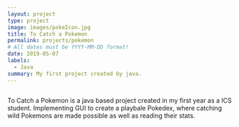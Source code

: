 ```yaml
---
layout: project
type: project
image: images/pokeIcon.jpg
title: To Catch a Pokemon
permalink: projects/pokemon
# All dates must be YYYY-MM-DD format!
date: 2019-05-07
labels:
  - Java
summary: My first project created by java.
---
```


<img class="tineriver.github.io/images/wildPokemon.jpg">

To Catch a Pokemon is a java based project created in my first year as a ICS student. Implementing GUI to create a playbale Pokedex, where catching wild Pokemons are made possible as well as reading their stats.








